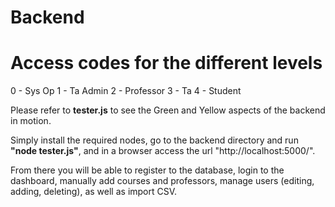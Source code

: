# Backend

# Access codes for the different levels
0 - Sys Op
1 - Ta Admin
2 - Professor
3 - Ta 
4 - Student

Please refer to **tester.js** to see the Green and Yellow aspects of the backend in motion.

Simply install the required nodes, go to the backend directory and run **"node tester.js"**, and in a browser access the url "http://localhost:5000/".

From there you will be able to register to the database, login to the dashboard, manually add courses and professors, manage users (editing, adding, deleting), as well as import CSV.
